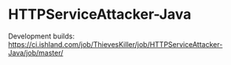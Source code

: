 # HTTPServiceAttacker-Java

Development builds: https://ci.ishland.com/job/ThievesKiller/job/HTTPServiceAttacker-Java/job/master/

